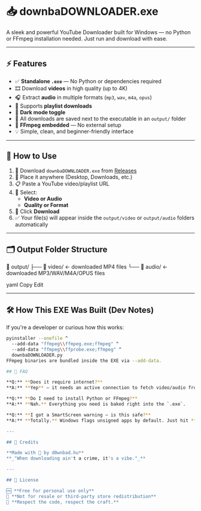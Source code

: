 # 📥 downbaDOWNLOADER.exe

A sleek and powerful YouTube Downloader built for Windows — no Python or FFmpeg installation needed. Just run and download with ease.

---

## ⚡ Features

- ✅ **Standalone `.exe`** — No Python or dependencies required
- 🎞️ Download **videos** in high quality (up to 4K)
- 🎧 Extract **audio** in multiple formats (`mp3`, `wav`, `m4a`, `opus`)
- 📃 Supports **playlist downloads**
- 🌙 **Dark mode toggle**
- 📂 All downloads are saved next to the executable in an `output/` folder
- 🧩 **FFmpeg embedded** — No external setup
- 💡 Simple, clean, and beginner-friendly interface

---

## 🧊 How to Use

1. 🔽 Download `downbaDOWNLOADER.exe` from [Releases](#)
2. 📂 Place it anywhere (Desktop, Downloads, etc.)
3. 📋 Paste a YouTube video/playlist URL
4. 🎯 Select:
   - **Video or Audio**
   - **Quality or Format**
5. 💾 Click **Download**
6. ✅ Your file(s) will appear inside the `output/video` or `output/audio` folders automatically

---

## 🗂️ Output Folder Structure

📁 output/
├── 📁 video/ ← downloaded MP4 files
└── 📁 audio/ ← downloaded MP3/WAV/M4A/OPUS files

yaml
Copy
Edit

---

## 🛠️ How This EXE Was Built (Dev Notes)

If you're a developer or curious how this works:

```bash
pyinstaller --onefile ^
  --add-data "ffmpeg\\ffmpeg.exe;ffmpeg" ^
  --add-data "ffmpeg\\ffprobe.exe;ffmpeg" ^
  downbaDOWNLOADER.py
FFmpeg binaries are bundled inside the EXE via --add-data.

## 🙋 FAQ

**Q:** **Does it require internet?**  
**A:** **Yep** — it needs an active connection to fetch video/audio from YouTube.

**Q:** **Do I need to install Python or FFmpeg?**  
**A:** **Nah.** Everything you need is baked right into the `.exe`.

**Q:** **I got a SmartScreen warning — is this safe?**  
**A:** **Totally.** Windows flags unsigned apps by default. Just hit **"More info" → "Run anyway"** and you're good.

---

## 👤 Credits

**Made with 💚 by d0wnbad.hu**  
**_"When downloading ain't a crime, it's a vibe."_**

---

## 📄 License

🆓 **Free for personal use only**  
🚫 **Not for resale or third-party store redistribution**  
📁 **Respect the code, respect the craft.**












